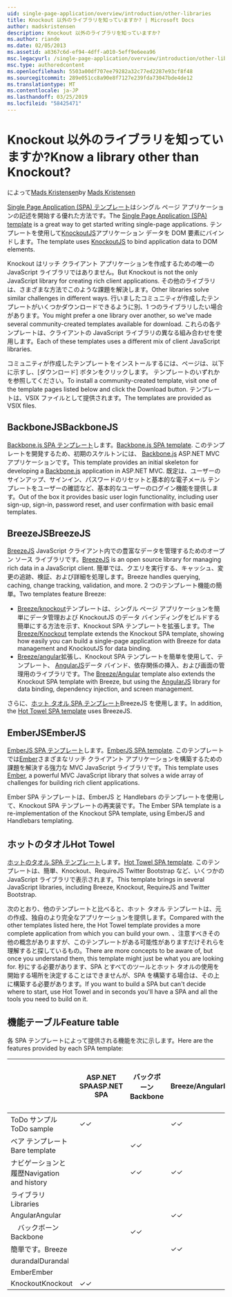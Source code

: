 ```yaml
---
uid: single-page-application/overview/introduction/other-libraries
title: Knockout 以外のライブラリを知っていますか? | Microsoft Docs
author: madskristensen
description: Knockout 以外のライブラリを知っていますか?
ms.author: riande
ms.date: 02/05/2013
ms.assetid: a8367c6d-ef94-4dff-a010-5eff9e6eea96
msc.legacyurl: /single-page-application/overview/introduction/other-libraries
msc.type: authoredcontent
ms.openlocfilehash: 5503a00df707ee79282a32c77ed2287e93cf8f48
ms.sourcegitcommit: 289e051cc8a90e8f7127e239fda73047bde4de12
ms.translationtype: MT
ms.contentlocale: ja-JP
ms.lasthandoff: 03/25/2019
ms.locfileid: "58425471"
---
```

<a name="know-a-library-other-than-knockout"></a><span data-ttu-id="f13bb-104">Knockout 以外のライブラリを知っていますか?</span><span class="sxs-lookup"><span data-stu-id="f13bb-104">Know a library other than Knockout?</span></span>
====================
<span data-ttu-id="f13bb-105">によって[Mads Kristensen](https://github.com/madskristensen)</span><span class="sxs-lookup"><span data-stu-id="f13bb-105">by [Mads Kristensen](https://github.com/madskristensen)</span></span>

<span data-ttu-id="f13bb-106">[Single Page Application (SPA) テンプレート](knockoutjs-template.md)はシングル ページ アプリケーションの記述を開始する優れた方法です。</span><span class="sxs-lookup"><span data-stu-id="f13bb-106">The [Single Page Application (SPA) template](knockoutjs-template.md) is a great way to get started writing single-page applications.</span></span> <span data-ttu-id="f13bb-107">テンプレートを使用して[KnockoutJS](http://knockoutjs.com/)アプリケーション データを DOM 要素にバインドします。</span><span class="sxs-lookup"><span data-stu-id="f13bb-107">The template uses [KnockoutJS](http://knockoutjs.com/) to bind application data to DOM elements.</span></span>

<span data-ttu-id="f13bb-108">Knockout はリッチ クライアント アプリケーションを作成するための唯一の JavaScript ライブラリではありません。</span><span class="sxs-lookup"><span data-stu-id="f13bb-108">But Knockout is not the only JavaScript library for creating rich client applications.</span></span> <span data-ttu-id="f13bb-109">その他のライブラリは、さまざまな方法でこのような課題を解決します。</span><span class="sxs-lookup"><span data-stu-id="f13bb-109">Other libraries solve similar challenges in different ways.</span></span> <span data-ttu-id="f13bb-110">行いましたコミュニティが作成したテンプレートがいくつかダウンロードできるように別、1 つのライブラリしたい場合があります。</span><span class="sxs-lookup"><span data-stu-id="f13bb-110">You might prefer a one library over another, so we've made several community-created templates available for download.</span></span> <span data-ttu-id="f13bb-111">これらの各テンプレートは、クライアントの JavaScript ライブラリの異なる組み合わせを使用します。</span><span class="sxs-lookup"><span data-stu-id="f13bb-111">Each of these templates uses a different mix of client JavaScript libraries.</span></span>

<span data-ttu-id="f13bb-112">コミュニティが作成したテンプレートをインストールするには、ページは、以下に示すし、[ダウンロード] ボタンをクリックします。 テンプレートのいずれかを参照してください。</span><span class="sxs-lookup"><span data-stu-id="f13bb-112">To install a community-created template, visit one of the template pages listed below and click the Download button.</span></span> <span data-ttu-id="f13bb-113">テンプレートは、VSIX ファイルとして提供されます。</span><span class="sxs-lookup"><span data-stu-id="f13bb-113">The templates are provided as VSIX files.</span></span>

## <a name="backbonejs"></a><span data-ttu-id="f13bb-114">BackboneJS</span><span class="sxs-lookup"><span data-stu-id="f13bb-114">BackboneJS</span></span>

<span data-ttu-id="f13bb-115">[Backbone.js SPA テンプレート](../templates/backbonejs-template.md)します。</span><span class="sxs-lookup"><span data-stu-id="f13bb-115">[Backbone.js SPA template](../templates/backbonejs-template.md).</span></span> <span data-ttu-id="f13bb-116">このテンプレートを開発するため、初期のスケルトンには、 [Backbone.js](http://backbonejs.org/) ASP.NET MVC アプリケーションです。</span><span class="sxs-lookup"><span data-stu-id="f13bb-116">This template provides an initial skeleton for developing a [Backbone.js](http://backbonejs.org/) application in ASP.NET MVC.</span></span> <span data-ttu-id="f13bb-117">既定は、ユーザーのサインアップ、サインイン、パスワードのリセットと基本的な電子メール テンプレートをユーザーの確認など、基本的なユーザーのログイン機能を提供します。</span><span class="sxs-lookup"><span data-stu-id="f13bb-117">Out of the box it provides basic user login functionality, including user sign-up, sign-in, password reset, and user confirmation with basic email templates.</span></span>

## <a name="breezejs"></a><span data-ttu-id="f13bb-118">BreezeJS</span><span class="sxs-lookup"><span data-stu-id="f13bb-118">BreezeJS</span></span>

<span data-ttu-id="f13bb-119">[BreezeJS](http://www.breezejs.com/?utm_source=ms-spa) JavaScript クライアント内での豊富なデータを管理するためのオープン ソース ライブラリです。</span><span class="sxs-lookup"><span data-stu-id="f13bb-119">[BreezeJS](http://www.breezejs.com/?utm_source=ms-spa) is an open source library for managing rich data in a JavaScript client.</span></span> <span data-ttu-id="f13bb-120">簡単では、クエリを実行する、キャッシュ、変更の追跡、検証、および詳細を処理します。</span><span class="sxs-lookup"><span data-stu-id="f13bb-120">Breeze handles querying, caching, change tracking, validation, and more.</span></span> <span data-ttu-id="f13bb-121">2 つのテンプレート機能の簡単。</span><span class="sxs-lookup"><span data-stu-id="f13bb-121">Two templates feature Breeze:</span></span>

- <span data-ttu-id="f13bb-122">[Breeze/knockout](../templates/breezeknockout-template.md)テンプレートは、シングル ページ アプリケーションを簡単にデータ管理および KnockoutJS のデータ バインディングをビルドする簡単にする方法を示す、Knockout SPA テンプレートを拡張します。</span><span class="sxs-lookup"><span data-stu-id="f13bb-122">The [Breeze/Knockout](../templates/breezeknockout-template.md) template extends the Knockout SPA template, showing how easily you can build a single-page application with Breeze for data management and KnockoutJS for data binding.</span></span>
- <span data-ttu-id="f13bb-123">[Breeze/angular](../templates/breezeangular-template.md)拡張し、Knockout SPA テンプレートを簡単を使用して、テンプレート、 [AngularJS](http://angularjs.org)データ バインド、依存関係の挿入、および画面の管理用のライブラリです。</span><span class="sxs-lookup"><span data-stu-id="f13bb-123">The [Breeze/Angular](../templates/breezeangular-template.md) template also extends the Knockout SPA template with Breeze, but using the [AngularJS](http://angularjs.org) library for data binding, dependency injection, and screen management.</span></span>

<span data-ttu-id="f13bb-124">さらに、[ホット タオル SPA テンプレート](../templates/hottowel-template.md)BreezeJS を使用します。</span><span class="sxs-lookup"><span data-stu-id="f13bb-124">In addition, the [Hot Towel SPA template](../templates/hottowel-template.md) uses BreezeJS.</span></span>

## <a name="emberjs"></a><span data-ttu-id="f13bb-125">EmberJS</span><span class="sxs-lookup"><span data-stu-id="f13bb-125">EmberJS</span></span>

<span data-ttu-id="f13bb-126">[EmberJS SPA テンプレート](../templates/emberjs-template.md)します。</span><span class="sxs-lookup"><span data-stu-id="f13bb-126">[EmberJS SPA template](../templates/emberjs-template.md).</span></span> <span data-ttu-id="f13bb-127">このテンプレートでは[Ember](http://emberjs.com/)さまざまなリッチ クライアント アプリケーションを構築するための課題を解決する強力な MVC JavaScript ライブラリです。</span><span class="sxs-lookup"><span data-stu-id="f13bb-127">This template uses [Ember](http://emberjs.com/), a powerful MVC JavaScript library that solves a wide array of challenges for building rich client applications.</span></span>

<span data-ttu-id="f13bb-128">Ember SPA テンプレートは、EmberJS と Handlebars のテンプレートを使用して、Knockout SPA テンプレートの再実装です。</span><span class="sxs-lookup"><span data-stu-id="f13bb-128">The Ember SPA template is a re-implementation of the Knockout SPA template, using EmberJS and Handlebars templating.</span></span>

## <a name="hot-towel"></a><span data-ttu-id="f13bb-129">ホットのタオル</span><span class="sxs-lookup"><span data-stu-id="f13bb-129">Hot Towel</span></span>

<span data-ttu-id="f13bb-130">[ホットのタオル SPA テンプレート](../templates/hottowel-template.md)します。</span><span class="sxs-lookup"><span data-stu-id="f13bb-130">[Hot Towel SPA template](../templates/hottowel-template.md).</span></span> <span data-ttu-id="f13bb-131">このテンプレートは、簡単、Knockout、RequireJS Twitter Bootstrap など、いくつかの JavaScript ライブラリで表示されます。</span><span class="sxs-lookup"><span data-stu-id="f13bb-131">This template brings in several JavaScript libraries, including Breeze, Knockout, RequireJS and Twitter Bootstrap.</span></span>

<span data-ttu-id="f13bb-132">次のとおり、他のテンプレートと比べると、ホット タオル テンプレートは、元の作成、独自のより完全なアプリケーションを提供します。</span><span class="sxs-lookup"><span data-stu-id="f13bb-132">Compared with the other templates listed here, the Hot Towel template provides a more complete application from which you can build your own.</span></span> <span data-ttu-id="f13bb-133">、注意すべきその他の概念がありますが、このテンプレートがある可能性がありますだけそれらを理解すると探しているもの。</span><span class="sxs-lookup"><span data-stu-id="f13bb-133">There are more concepts to be aware of, but once you understand them, this template might just be what you are looking for.</span></span> <span data-ttu-id="f13bb-134">秒にする必要があります、SPA とすべてのツールとホット タオルの使用を開始する場所を決定することはできませんが、SPA を構築する場合は、その上に構築する必要があります。</span><span class="sxs-lookup"><span data-stu-id="f13bb-134">If you want to build a SPA but can't decide where to start, use Hot Towel and in seconds you'll have a SPA and all the tools you need to build on it.</span></span>

## <a name="feature-table"></a><span data-ttu-id="f13bb-135">機能テーブル</span><span class="sxs-lookup"><span data-stu-id="f13bb-135">Feature table</span></span>

<span data-ttu-id="f13bb-136">各 SPA テンプレートによって提供される機能を次に示します。</span><span class="sxs-lookup"><span data-stu-id="f13bb-136">Here are the features provided by each SPA template:</span></span>


|                        | <span data-ttu-id="f13bb-137">ASP.NET SPA</span><span class="sxs-lookup"><span data-stu-id="f13bb-137">ASP.NET SPA</span></span> | <span data-ttu-id="f13bb-138">バックボーン</span><span class="sxs-lookup"><span data-stu-id="f13bb-138">Backbone</span></span> | <span data-ttu-id="f13bb-139">Breeze/Angular</span><span class="sxs-lookup"><span data-stu-id="f13bb-139">Breeze/Angular</span></span> | <span data-ttu-id="f13bb-140">Breeze/KO</span><span class="sxs-lookup"><span data-stu-id="f13bb-140">Breeze/KO</span></span> |  <span data-ttu-id="f13bb-141">Ember</span><span class="sxs-lookup"><span data-stu-id="f13bb-141">Ember</span></span>   | <span data-ttu-id="f13bb-142">ホットのタオル</span><span class="sxs-lookup"><span data-stu-id="f13bb-142">Hot Towel</span></span> |
|------------------------|-------------|----------|----------------|-----------|----------|-----------|
|      <span data-ttu-id="f13bb-143">ToDo サンプル</span><span class="sxs-lookup"><span data-stu-id="f13bb-143">ToDo sample</span></span>       |  <span data-ttu-id="f13bb-144">&#10003;</span><span class="sxs-lookup"><span data-stu-id="f13bb-144">&#10003;</span></span>   |          |    <span data-ttu-id="f13bb-145">&#10003;</span><span class="sxs-lookup"><span data-stu-id="f13bb-145">&#10003;</span></span>    | <span data-ttu-id="f13bb-146">&#10003;</span><span class="sxs-lookup"><span data-stu-id="f13bb-146">&#10003;</span></span>  | <span data-ttu-id="f13bb-147">&#10003;</span><span class="sxs-lookup"><span data-stu-id="f13bb-147">&#10003;</span></span> |           |
|     <span data-ttu-id="f13bb-148">ベア テンプレート</span><span class="sxs-lookup"><span data-stu-id="f13bb-148">Bare template</span></span>      |             | <span data-ttu-id="f13bb-149">&#10003;</span><span class="sxs-lookup"><span data-stu-id="f13bb-149">&#10003;</span></span> |                |           |          | <span data-ttu-id="f13bb-150">&#10003;</span><span class="sxs-lookup"><span data-stu-id="f13bb-150">&#10003;</span></span>  |
| <span data-ttu-id="f13bb-151">ナビゲーションと履歴</span><span class="sxs-lookup"><span data-stu-id="f13bb-151">Navigation and history</span></span> |             | <span data-ttu-id="f13bb-152">&#10003;</span><span class="sxs-lookup"><span data-stu-id="f13bb-152">&#10003;</span></span> |    <span data-ttu-id="f13bb-153">&#10003;</span><span class="sxs-lookup"><span data-stu-id="f13bb-153">&#10003;</span></span>    |           | <span data-ttu-id="f13bb-154">&#10003;</span><span class="sxs-lookup"><span data-stu-id="f13bb-154">&#10003;</span></span> | <span data-ttu-id="f13bb-155">&#10003;</span><span class="sxs-lookup"><span data-stu-id="f13bb-155">&#10003;</span></span>  |
|        <span data-ttu-id="f13bb-156">ライブラリ</span><span class="sxs-lookup"><span data-stu-id="f13bb-156">Libraries</span></span>       |             |          |                |           |          |           |
|        <span data-ttu-id="f13bb-157">Angular</span><span class="sxs-lookup"><span data-stu-id="f13bb-157">Angular</span></span>         |             |          |    <span data-ttu-id="f13bb-158">&#10003;</span><span class="sxs-lookup"><span data-stu-id="f13bb-158">&#10003;</span></span>    |           |          |           |
|    <span data-ttu-id="f13bb-159">&#8195;バックボーン</span><span class="sxs-lookup"><span data-stu-id="f13bb-159">&#8195;Backbone</span></span>     |             | <span data-ttu-id="f13bb-160">&#10003;</span><span class="sxs-lookup"><span data-stu-id="f13bb-160">&#10003;</span></span> |                |           |          |           |
|         <span data-ttu-id="f13bb-161">簡単です。</span><span class="sxs-lookup"><span data-stu-id="f13bb-161">Breeze</span></span>         |             |          |    <span data-ttu-id="f13bb-162">&#10003;</span><span class="sxs-lookup"><span data-stu-id="f13bb-162">&#10003;</span></span>    | <span data-ttu-id="f13bb-163">&#10003;</span><span class="sxs-lookup"><span data-stu-id="f13bb-163">&#10003;</span></span>  |          | <span data-ttu-id="f13bb-164">&#10003;</span><span class="sxs-lookup"><span data-stu-id="f13bb-164">&#10003;</span></span>  |
|        <span data-ttu-id="f13bb-165">durandal</span><span class="sxs-lookup"><span data-stu-id="f13bb-165">Durandal</span></span>        |             |          |                |           |          | <span data-ttu-id="f13bb-166">&#10003;</span><span class="sxs-lookup"><span data-stu-id="f13bb-166">&#10003;</span></span>  |
|         <span data-ttu-id="f13bb-167">Ember</span><span class="sxs-lookup"><span data-stu-id="f13bb-167">Ember</span></span>          |             |          |                |           | <span data-ttu-id="f13bb-168">&#10003;</span><span class="sxs-lookup"><span data-stu-id="f13bb-168">&#10003;</span></span> |           |
|        <span data-ttu-id="f13bb-169">Knockout</span><span class="sxs-lookup"><span data-stu-id="f13bb-169">Knockout</span></span>        |  <span data-ttu-id="f13bb-170">&#10003;</span><span class="sxs-lookup"><span data-stu-id="f13bb-170">&#10003;</span></span>   |          |                | <span data-ttu-id="f13bb-171">&#10003;</span><span class="sxs-lookup"><span data-stu-id="f13bb-171">&#10003;</span></span>  |          | <span data-ttu-id="f13bb-172">&#10003;</span><span class="sxs-lookup"><span data-stu-id="f13bb-172">&#10003;</span></span>  |

